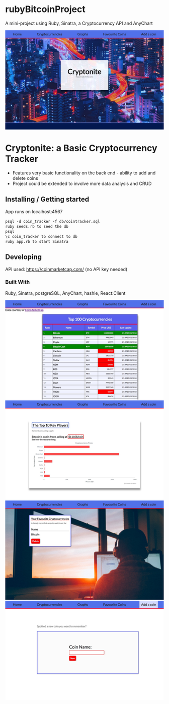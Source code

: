 # rubyBitcoinProject
A mini-project using Ruby, Sinatra, a Cryptocurrency API and AnyChart

![Logo of the project](./welcome.png)


# Cryptonite: a Basic Cryptocurrency Tracker 
* Features very basic functionality on the back end - ability to add and delete coins 
* Project could be extended to involve more data analysis and CRUD 


## Installing / Getting started

App runs on localhost:4567

```
psql -d coin_tracker -f db/cointracker.sql
ruby seeds.rb to seed the db
psql
\c coin_tracker to connect to db
ruby app.rb to start Sinatra

```

## Developing
API used: https://coinmarketcap.com/ (no API key needed)

### Built With
Ruby, Sinatra, postgreSQL, AnyChart, hashie, React:Client


![image of coin data](./bitcoins.png)
![image of graph](./graph.png)
![image of new coins](./newcoins.png)
![image of coin form](./addcoins.png)
